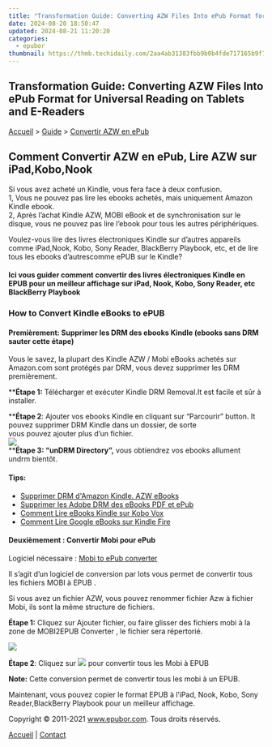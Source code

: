 ```yaml
---
title: "Transformation Guide: Converting AZW Files Into ePub Format for Universal Reading on Tablets and E-Readers"
date: 2024-08-20 18:50:47
updated: 2024-08-21 11:20:20
categories:
  - epubor
thumbnail: https://thmb.techidaily.com/2aa4ab31383fbb9b0b4fde717165b9f7119026d37948432465f45718cb2abd14.jpg
---
```


## Transformation Guide: Converting AZW Files Into ePub Format for Universal Reading on Tablets and E-Readers

[Accueil](http://www.epubor.com/fr/) \> [Guide](https://tools.techidaily.com/epubor/products/) \> [Convertir AZW en ePub](https://tools.techidaily.com/epubor/products/)

## Comment Convertir AZW en ePub, Lire AZW sur iPad,Kobo,Nook

Si vous avez acheté un Kindle, vous fera face à deux confusion.  
1, Vous ne pouvez pas lire les ebooks achetés, mais uniquement Amazon Kindle ebook.  
2, Après l’achat Kindle AZW, MOBI eBook et de synchronisation sur le disque, vous ne pouvez pas lire l’ebook pour tous les autres périphériques.

Voulez-vous lire des livres électroniques Kindle sur d’autres appareils comme iPad,Nook, Kobo, Sony Reader, BlackBerry Playbook, etc, et de lire tous les ebooks d’autrescomme ePUB sur le Kindle?

#### Ici vous guider comment convertir des livres électroniques Kindle en EPUB pour un meilleur affichage sur iPad, Nook, Kobo, Sony Reader, etc BlackBerry Playbook

### How to Convert Kindle eBooks to ePUB

#### Premièrement: Supprimer les DRM des ebooks Kindle (ebooks sans DRM sauter cette étape)

Vous le savez, la plupart des Kindle AZW / Mobi eBooks achetés sur Amazon.com sont protégés par DRM, vous devez supprimer les DRM premièrement.

****Étape 1:** Télécharger et exécuter Kindle DRM Removal.It est facile et sûr à installer.

****Étape 2**: Ajouter vos ebooks Kindle en cliquant sur “Parcourir” button. It pouvez supprimer DRM Kindle dans un dossier, de sorte  
vous pouvez ajouter plus d’un fichier.  
![](https://www.epubor.com/images/kindledrmremoval.jpg)  
****Étape 3: “unDRM Directory”,** vous obtiendrez vos ebooks allument undrm bientôt.

#### Tips:

* [Supprimer DRM d'Amazon Kindle. AZW eBooks](https://tools.techidaily.com/epubor/products/)
* [Supprimer les Adobe DRM des eBooks PDF et ePub](https://tools.techidaily.com/epubor/products/)
* [Comment Lire eBooks Kindle sur Kobo Vox](https://tools.techidaily.com/epubor/products/)
* [Comment Lire Google eBooks sur Kindle Fire](https://tools.techidaily.com/epubor/products/)

#### Deuxièmement : Convertir Mobi pour ePub

Logiciel nécessaire : [Mobi to ePub converter](https://tools.techidaily.com/epubor/products/)

Il s’agit d’un logiciel de conversion par lots vous permet de convertir tous les fichiers MOBI à EPUB .

Si vous avez un fichier AZW, vous pouvez renommer fichier Azw à fichier Mobi, ils sont la même structure de fichiers.

**Étape 1:** Cliquez sur Ajouter fichier, ou faire glisser des fichiers mobi à la zone de MOBI2EPUB Converter , le fichier sera répertorié.

![](https://www.epubor.com/images/mobi2epub.jpg)

**Étape 2**: Cliquez sur ![](https://www.epubor.com/images/uppic/txt2epub030.jpg) pour convertir tous les Mobi à EPUB

**Note:** Cette conversion permet de convertir tous les mobi à un EPUB.

Maintenant, vous pouvez copier le format EPUB à l’iPad, Nook, Kobo, Sony Reader,BlackBerry Playbook pour un meilleur affichage.
  
  
Copyright © 2011-2021 www.epubor.com. Tous droits réservés. 

[Accueil](http://www.epubor.com/fr/) | [Contact](http://www.epubor.com/fr/mailto:support@epubor.com)

<ins class="adsbygoogle"
     style="display:block"
     data-ad-format="autorelaxed"
     data-ad-client="ca-pub-7571918770474297"
     data-ad-slot="1223367746"></ins>



<ins class="adsbygoogle"
     style="display:block"
     data-ad-client="ca-pub-7571918770474297"
     data-ad-slot="8358498916"
     data-ad-format="auto"
     data-full-width-responsive="true"></ins>
